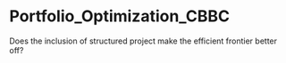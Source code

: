 # Portfolio_Optimization_CBBC
Does the inclusion of structured project make the efficient frontier better off?
